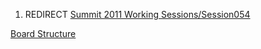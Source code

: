 1.  REDIRECT [Summit 2011 Working
    Sessions/Session054](Summit_2011_Working_Sessions/Session054 "wikilink")

[Board
Structure](Category:Summit_2011_OWASP_Governance_Track "wikilink")